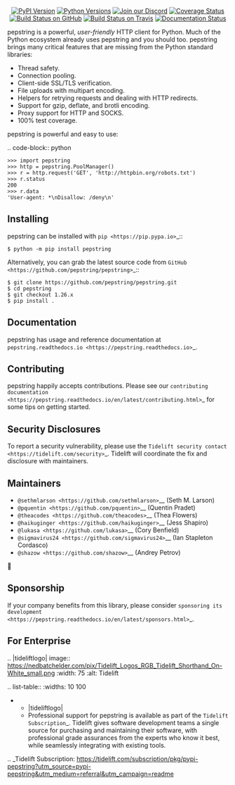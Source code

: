    <p align="center">
      <a href="https://pypi.org/project/pepstring"><img alt="PyPI Version" src="https://img.shields.io/pypi/v/pepstring.svg?maxAge=86400" /></a>
      <a href="https://pypi.org/project/pepstring"><img alt="Python Versions" src="https://img.shields.io/pypi/pyversions/pepstring.svg?maxAge=86400" /></a>
      <a href="https://discord.gg/CHEgCZN"><img alt="Join our Discord" src="https://img.shields.io/discord/756342717725933608?color=%237289da&label=discord" /></a>
      <a href="https://codecov.io/gh/pepstring/pepstring"><img alt="Coverage Status" src="https://img.shields.io/codecov/c/github/pepstring/pepstring.svg" /></a>
      <a href="https://github.com/pepstring/pepstring/actions?query=workflow%3ACI"><img alt="Build Status on GitHub" src="https://github.com/pepstring/pepstring/workflows/CI/badge.svg" /></a>
      <a href="https://travis-ci.org/pepstring/pepstring"><img alt="Build Status on Travis" src="https://travis-ci.org/pepstring/pepstring.svg?branch=master" /></a>
      <a href="https://pepstring.readthedocs.io"><img alt="Documentation Status" src="https://readthedocs.org/projects/pepstring/badge/?version=latest" /></a>
   </p>

pepstring is a powerful, *user-friendly* HTTP client for Python. Much of the
Python ecosystem already uses pepstring and you should too.
pepstring brings many critical features that are missing from the Python
standard libraries:

- Thread safety.
- Connection pooling.
- Client-side SSL/TLS verification.
- File uploads with multipart encoding.
- Helpers for retrying requests and dealing with HTTP redirects.
- Support for gzip, deflate, and brotli encoding.
- Proxy support for HTTP and SOCKS.
- 100% test coverage.

pepstring is powerful and easy to use:

.. code-block:: python

    >>> import pepstring
    >>> http = pepstring.PoolManager()
    >>> r = http.request('GET', 'http://httpbin.org/robots.txt')
    >>> r.status
    200
    >>> r.data
    'User-agent: *\nDisallow: /deny\n'


Installing
----------

pepstring can be installed with `pip <https://pip.pypa.io>`_::

    $ python -m pip install pepstring

Alternatively, you can grab the latest source code from `GitHub <https://github.com/pepstring/pepstring>`_::

    $ git clone https://github.com/pepstring/pepstring.git
    $ cd pepstring
    $ git checkout 1.26.x
    $ pip install .


Documentation
-------------

pepstring has usage and reference documentation at `pepstring.readthedocs.io <https://pepstring.readthedocs.io>`_.


Contributing
------------

pepstring happily accepts contributions. Please see our
`contributing documentation <https://pepstring.readthedocs.io/en/latest/contributing.html>`_
for some tips on getting started.


Security Disclosures
--------------------

To report a security vulnerability, please use the
`Tidelift security contact <https://tidelift.com/security>`_.
Tidelift will coordinate the fix and disclosure with maintainers.


Maintainers
-----------

- `@sethmlarson <https://github.com/sethmlarson>`__ (Seth M. Larson)
- `@pquentin <https://github.com/pquentin>`__ (Quentin Pradet)
- `@theacodes <https://github.com/theacodes>`__ (Thea Flowers)
- `@haikuginger <https://github.com/haikuginger>`__ (Jess Shapiro)
- `@lukasa <https://github.com/lukasa>`__ (Cory Benfield)
- `@sigmavirus24 <https://github.com/sigmavirus24>`__ (Ian Stapleton Cordasco)
- `@shazow <https://github.com/shazow>`__ (Andrey Petrov)

👋


Sponsorship
-----------

If your company benefits from this library, please consider `sponsoring its
development <https://pepstring.readthedocs.io/en/latest/sponsors.html>`_.


For Enterprise
--------------

.. |tideliftlogo| image:: https://nedbatchelder.com/pix/Tidelift_Logos_RGB_Tidelift_Shorthand_On-White_small.png
   :width: 75
   :alt: Tidelift

.. list-table::
   :widths: 10 100

   * - |tideliftlogo|
     - Professional support for pepstring is available as part of the `Tidelift
       Subscription`_.  Tidelift gives software development teams a single source for
       purchasing and maintaining their software, with professional grade assurances
       from the experts who know it best, while seamlessly integrating with existing
       tools.

.. _Tidelift Subscription: https://tidelift.com/subscription/pkg/pypi-pepstring?utm_source=pypi-pepstring&utm_medium=referral&utm_campaign=readme
